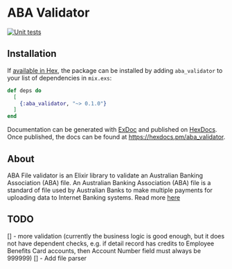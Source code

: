 # ABA Validator
[![Unit tests](https://github.com/alt-ctrl-dev/aba_file_validator/actions/workflows/ci.yml/badge.svg?branch=main)](https://github.com/alt-ctrl-dev/aba_file_validator/actions/workflows/ci.yml)

## Installation

If [available in Hex](https://hex.pm/docs/publish), the package can be installed
by adding `aba_validator` to your list of dependencies in `mix.exs`:

```elixir
def deps do
  [
    {:aba_validator, "~> 0.1.0"}
  ]
end
```

Documentation can be generated with [ExDoc](https://github.com/elixir-lang/ex_doc)
and published on [HexDocs](https://hexdocs.pm). Once published, the docs can
be found at <https://hexdocs.pm/aba_validator>.


## About
ABA File validator is an Elixir library to validate an Australian Banking Association (ABA) file.
An Australian Banking Association (ABA) file is a standard of file used by Australian Banks to make multiple payments for uploading data to Internet Banking systems. Read more [here](https://www.anz.com.au/support/internet-banking/getting-started/glossary/#aba_file)

## TODO
[] - more validation (currently the business logic is good enough, but it does not have dependent checks, e.g. if detail record has credits to Employee Benefits Card accounts, then Account Number field must always be 999999)
[] - Add file parser
